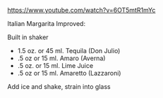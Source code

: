 https://www.youtube.com/watch?v=6OT5mtR1mYc

Italian Margarita Improved:

Built in shaker
* 1.5 oz. or 45 ml. Tequila (Don Julio)
* .5 oz or 15 ml. Amaro (Averna)
* .5 oz. or 15 ml. Lime Juice 
* .5 oz or 15 ml. Amaretto (Lazzaroni)

Add ice and shake, strain into glass
